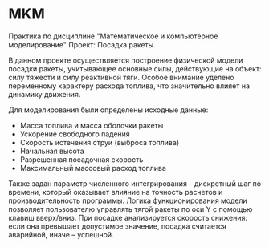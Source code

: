 # MKM
Практика по дисциплине "Математическое и компьютерное моделирование"
Проект: Посадка ракеты

В данном проекте осуществляется построение физической модели посадки ракеты, учитывающее основные силы, действующие на объект: силу тяжести и силу реактивной тяги. Особое внимание уделено переменному характеру расхода топлива, что значительно влияет на динамику движения.

Для моделирования были определены исходные данные:

* Масса топлива и масса оболочки ракеты
* Ускорение свободного падения
* Скорость истечения струи (выброса топлива)
* Начальная высота
* Разрешенная посадочная скорость
* Максимальный массовый расход топлива

Также задан параметр численного интегрирования – дискретный шаг по времени, который оказывает влияние на точность расчетов и производительность программы.
Логика функционирования модели позволяет пользователю управлять тягой ракеты по оси Y с помощью клавиш вверх/вниз. При посадке анализируется скорость снижения: если она превышает допустимое значение, посадка считается аварийной, иначе – успешной.
